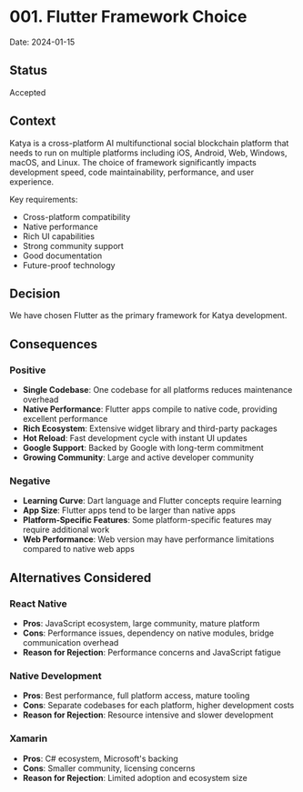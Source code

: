 # 001. Flutter Framework Choice

Date: 2024-01-15

## Status

Accepted

## Context

Katya is a cross-platform AI multifunctional social blockchain platform that needs to run on multiple platforms including iOS, Android, Web, Windows, macOS, and Linux. The choice of framework significantly impacts development speed, code maintainability, performance, and user experience.

Key requirements:
- Cross-platform compatibility
- Native performance
- Rich UI capabilities
- Strong community support
- Good documentation
- Future-proof technology

## Decision

We have chosen Flutter as the primary framework for Katya development.

## Consequences

### Positive
- **Single Codebase**: One codebase for all platforms reduces maintenance overhead
- **Native Performance**: Flutter apps compile to native code, providing excellent performance
- **Rich Ecosystem**: Extensive widget library and third-party packages
- **Hot Reload**: Fast development cycle with instant UI updates
- **Google Support**: Backed by Google with long-term commitment
- **Growing Community**: Large and active developer community

### Negative
- **Learning Curve**: Dart language and Flutter concepts require learning
- **App Size**: Flutter apps tend to be larger than native apps
- **Platform-Specific Features**: Some platform-specific features may require additional work
- **Web Performance**: Web version may have performance limitations compared to native web apps

## Alternatives Considered

### React Native
- **Pros**: JavaScript ecosystem, large community, mature platform
- **Cons**: Performance issues, dependency on native modules, bridge communication overhead
- **Reason for Rejection**: Performance concerns and JavaScript fatigue

### Native Development
- **Pros**: Best performance, full platform access, mature tooling
- **Cons**: Separate codebases for each platform, higher development costs
- **Reason for Rejection**: Resource intensive and slower development

### Xamarin
- **Pros**: C# ecosystem, Microsoft's backing
- **Cons**: Smaller community, licensing concerns
- **Reason for Rejection**: Limited adoption and ecosystem size
